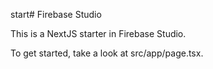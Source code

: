 start# Firebase Studio

This is a NextJS starter in Firebase Studio.

To get started, take a look at src/app/page.tsx.
